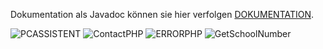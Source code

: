 
  Dokumentation als Javadoc k&ouml;nnen sie hier verfolgen [DOKUMENTATION](http://fehlermeldung.3s-hamburg.de/doc/src/c4h/package-summary.html).

![PCASSISTENT](https://github.com/CallforHelp/PC-Assistent/blob/Master/src/c4h/images/Pc_Assisten.PNG)
![ContactPHP](https://github.com/CallforHelp/PC-Assistent/blob/Master/src/c4h/images/contact.png)
![ERRORPHP](https://github.com/CallforHelp/PC-Assistent/blob/Master/src/c4h/images/error.jpg)
![GetSchoolNumber](https://github.com/CallforHelp/PC-Assistent/tree/Master/src/c4h/images/testSchulnummerGet.PNG)
